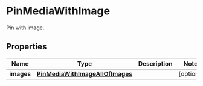 

# PinMediaWithImage

Pin with image.

## Properties

| Name | Type | Description | Notes |
|------------ | ------------- | ------------- | -------------|
|**images** | [**PinMediaWithImageAllOfImages**](PinMediaWithImageAllOfImages.md) |  |  [optional] |



